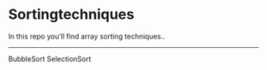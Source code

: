 # Sortingtechniques
In this repo you'll find array sorting techniques..

------------
BubbleSort
SelectionSort
